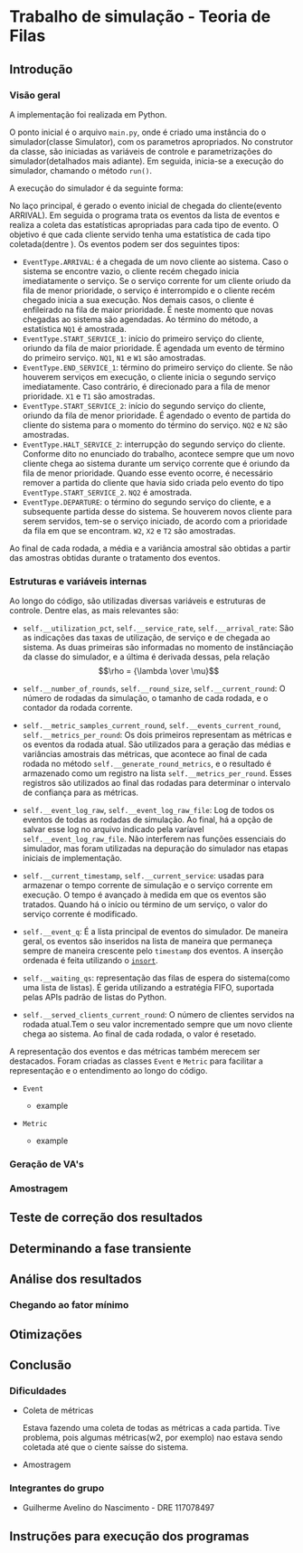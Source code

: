 # Trabalho de simulação - Teoria de Filas

## Introdução

### Visão geral

A implementação foi realizada em Python. 

O ponto inicial é o arquivo `main.py`, onde é criado uma instância do o simulador(classe Simulator), com os parametros apropriados. No construtor da classe, são iniciadas as variáveis de controle e parametrizações do simulador(detalhados mais adiante). Em seguida, inicia-se a execução do simulador, chamando o método `run()`.

A execução do simulador é da seguinte forma:

No laço principal, é gerado o evento inicial de chegada do cliente(evento ARRIVAL). Em seguida o programa trata os eventos da lista de eventos e realiza a coleta das estatísticas apropriadas para cada tipo de evento. O objetivo é que cada cliente servido tenha uma estatística de cada tipo coletada(dentre ). Os eventos podem ser dos seguintes tipos:

- `EventType.ARRIVAL`: é a chegada de um novo cliente ao sistema. Caso o sistema se encontre vazio, o cliente recém chegado inicia imediatamente o serviço. Se o serviço corrente for um cliente oriudo da fila de menor prioridade, o serviço é interrompido e o cliente recém chegado inicia a sua execução. Nos demais casos, o cliente é enfileirado na fila de maior prioridade. É neste momento que novas chegadas ao sistema são agendadas. Ao término do método, a estatística `NQ1` é amostrada.
- `EventType.START_SERVICE_1`: início do primeiro serviço do cliente, oriundo da fila de maior prioridade. É agendada um evento de término do primeiro serviço. `NQ1`, `N1` e `W1` são amostradas.
- `EventType.END_SERVICE_1`: término do primeiro serviço do cliente. Se não houverem serviços em execução, o cliente inicia o segundo serviço imediatamente. Caso contrário, é direcionado para a fila de menor prioridade. `X1` e `T1` são amostradas.
- `EventType.START_SERVICE_2`: início do segundo serviço do cliente, oriundo da fila de menor prioridade. É agendado o evento de partida do cliente do sistema para o momento do término do serviço. `NQ2` e `N2` são amostradas.
- `EventType.HALT_SERVICE_2`: interrupção do segundo serviço do cliente. Conforme dito no enunciado do trabalho, acontece sempre que um novo cliente chega ao sistema durante um serviço corrente que é oriundo da fila de menor prioridade. Quando esse evento ocorre, é necessário remover a partida do cliente que havia sido criada pelo evento do tipo `EventType.START_SERVICE_2`. `NQ2` é amostrada.
- `EventType.DEPARTURE`: o término do segundo serviço do cliente, e a subsequente partida desse do sistema. Se houverem novos cliente para serem servidos, tem-se o serviço iniciado, de acordo com a prioridade da fila em que se encontram. `W2`, `X2` e `T2` são amostradas.

Ao final de cada rodada, a média e a variância amostral são obtidas a partir das amostras obtidas durante o tratamento dos eventos.

### Estruturas e variáveis internas

Ao longo do código, são utilizadas diversas variáveis e estruturas de controle. Dentre elas, as mais relevantes são:

- `self.__utilization_pct`, `self.__service_rate`, `self.__arrival_rate`: São as indicações das taxas de utilização, de serviço e de chegada ao sistema. As duas primeiras são informadas no momento de instânciação da classe do simulador, e a última é derivada dessas, pela relação $$\rho = {\lambda \over \mu}$$

- `self.__number_of_rounds`, `self.__round_size`, `self.__current_round`: O número de rodadas da simulação, o tamanho de cada rodada, e o contador da rodada corrente.

- `self.__metric_samples_current_round`, `self.__events_current_round`, `self.__metrics_per_round`: Os dois primeiros representam as métricas e os eventos da rodada atual. São utilizados para a geração das médias e variâncias amostrais das métricas, que acontece ao final de cada rodada no método `self.__generate_round_metrics`, e o resultado é armazenado como um registro na lista `self.__metrics_per_round`. Esses registros são utilizados ao final das rodadas para determinar o intervalo de confiança para as métricas.

- `self.__event_log_raw`, `self.__event_log_raw_file`: Log de todos os eventos de todas as rodadas de simulação. Ao final, há a opção de salvar esse log no arquivo indicado pela varíavel `self.__event_log_raw_file`. Não interferem nas funções essenciais do simulador, mas foram utilizadas na depuração do simulador nas etapas iniciais de implementação.

- `self.__current_timestamp`, `self.__current_service`: usadas para armazenar o tempo corrente de simulação e o serviço corrente em execução. O tempo é avançado à medida em que os eventos são tratados. Quando há o início ou término de um serviço, o valor do serviço corrente é modificado.

- `self.__event_q`: É a lista principal de eventos do simulador. De maneira geral, os eventos são inseridos na lista de maneira que permaneça sempre de maneira crescente pelo `timestamp` dos eventos. A inserção ordenada é feita utilizando o [`insort`](https://docs.python.org/3/library/bisect.html#bisect.insort).

- `self.__waiting_qs`: representação das filas de espera do sistema(como uma lista de listas). É gerida utilizando a estratégia FIFO, suportada pelas APIs padrão de listas do Python.

- `self.__served_clients_current_round`: O número de clientes servidos na rodada atual.Tem o seu valor incrementado sempre que um novo cliente chega ao sistema. Ao final de cada rodada, o valor é resetado.

A representação dos eventos e das métricas também merecem ser destacados. Foram criadas as classes `Event` e `Metric` para facilitar a representação e o entendimento ao longo do código.

- `Event`
    - example

- `Metric`
    - example

### Geração de VA's

### Amostragem

## Teste de correção dos resultados

## Determinando a fase transiente

## Análise dos resultados
### Chegando ao fator mínimo

## Otimizações
## Conclusão

### Dificuldades
- Coleta de métricas

    Estava fazendo uma coleta de todas as métricas a cada partida. Tive problema, pois algumas métricas(w2, por exemplo) nao estava sendo coletada até que o ciente saísse do sistema.
- Amostragem
### Integrantes do grupo
- Guilherme Avelino do Nascimento - DRE 117078497

## Instruções para execução dos programas

